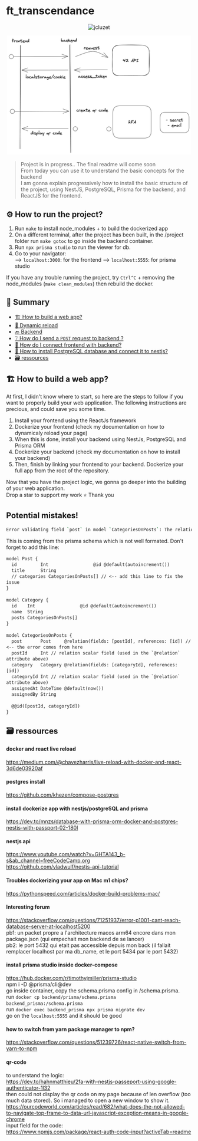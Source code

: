 # ft_transcendance
<p align="center"> <img src="https://komarev.com/ghpvc/?username=ethan0905&label=ft_transcendance%20views&color=0e75b6&style=flat" alt="jcluzet" /> </p>
  
<div align="center">
  <img src="transcendance_auth_process.png" width="500" height="auto" />
</div>
  

> Project is in progress.. The final readme will come soon  
> From today you can use it to understand the basic concepts for the backend  
> I am gonna explain progressively how to install the basic structure of the project, using NestJS, PostgreSQL, Prisma for the backend, and ReactJS for the frontend.
  
## ⚙️ How to run the project?

1. Run `make` to install node_modules + to build the dockerized app
2. On a different terminal, after the project has been built, in the /project folder run `make gotoc` to go inside the backend container.
3. Run `npx prisma studio` to run the viewer for db.
4. Go to your navigator:  
    --> `localhost:3000`: for the frontend 
    --> `localhost:5555`: for prisma studio  

If you have any trouble running the project, try `Ctrl^C` + removing the node_modules (`make clean_modules`) then rebuild the docker.

## 📔 Summary

 - [🏗️ How to build a web app?](#%EF%B8%8F-how-to-build-a-web-app)
 - [🔄 Dynamic reload](#-dynamic-reload)
 - [🔙 Backend](#-backend)
 - [❔ How do I send a `POST` request to backend ?](#-how-do-i-send-a-post-request-to-backend-)
 - [🔗 How do I connect frontend with backend?](#-how-do-i-connect-frontend-with-backend)
 - [🚀 How to install PostgreSQL database and connect it to nestjs?](#-how-to-install-postgresql-database-and-connect-it-to-nestjs)
 - [🗃️ ressources](#%EF%B8%8F-ressources)

## 🏗️ How to build a web app?
At first, I didn't know where to start, so here are the steps to follow if you want to properly build your web application. The following instructions are precious, and could save you some time. 
  
  1. Install your frontend using the ReactJs framework  
  2. Dockerize your frontend (check my documentation on how to dynamicaly reload your page)  
  3. When this is done, install your backend using NestJs, PostgreSQL and Prisma ORM  
  4. Dockerize your backend (check my documentation on how to install your backend)  
  5. Then, finish by linking your frontend to your backend. Dockerize your full app from the root of the repository.  

Now that you have the project logic, we gonna go deeper into the building of your web application.  
Drop a star to support my work ⭐ Thank you  

## Potential mistakes!
````bash
Error validating field `post` in model `CategoriesOnPosts`: The relation field `post` on model `CategoriesOnPosts` is missing an opposite relation field on the model `Post`. Either run `prisma format` or add it manually.
````
This is coming from the prisma schema which is not well formated. Don't forget to add this line:
````prisma
model Post {
  id         Int                 @id @default(autoincrement())
  title      String
  // categories CategoriesOnPosts[] // <-- add this line to fix the issue
}

model Category {
  id    Int                 @id @default(autoincrement())
  name  String
  posts CategoriesOnPosts[]
}

model CategoriesOnPosts {
  post       Post     @relation(fields: [postId], references: [id]) // <-- the error comes from here 
  postId     Int // relation scalar field (used in the `@relation` attribute above)
  category   Category @relation(fields: [categoryId], references: [id])
  categoryId Int // relation scalar field (used in the `@relation` attribute above)
  assignedAt DateTime @default(now())
  assignedBy String

  @@id([postId, categoryId])
}
````

## 🗃️ ressources
#### docker and react live reload
https://medium.com/@chavezharris/live-reload-with-docker-and-react-3d6de03920af
#### postgres install
https://github.com/khezen/compose-postgres
#### install dockerize app with nestjs/postgreSQL and prisma
https://dev.to/mnzs/database-with-prisma-orm-docker-and-postgres-nestjs-with-passport-02-180l

#### nestjs api
https://www.youtube.com/watch?v=GHTA143_b-s&ab_channel=freeCodeCamp.org  
https://github.com/vladwulf/nestjs-api-tutorial  

#### Troubles dockerizing your app on Mac m1 chips?
https://pythonspeed.com/articles/docker-build-problems-mac/

#### Interesting forum
https://stackoverflow.com/questions/71251937/error-p1001-cant-reach-database-server-at-localhost5200  
pb1: un packet propre a l'architecture macos arm64 encore dans mon package.json (qui empechait mon backend de se lancer)  
pb2: le port 5432 qui etait pas accessible depuis mon back (il fallait remplacer localhost par ma db_name, et le port 5434 par le port 5432)  

#### install prisma studio inside docker-compose
https://hub.docker.com/r/timothyjmiller/prisma-studio  
npm i -D @prisma/cli@dev  
go inside container, copy the schema.prisma config in /schema.prisma.  
run `docker cp backend/prisma/schema.prisma backend_prisma:/schema.prisma`  
run `docker exec backend_prisma npx prisma migrate dev`  
go on the `localhost:5555` and it should be good  

#### how to switch from yarn package manager to npm?
https://stackoverflow.com/questions/51239726/react-native-switch-from-yarn-to-npm  

#### qr-code
to understand the logic:  
https://dev.to/hahnmatthieu/2fa-with-nestjs-passeport-using-google-authenticator-1l32  
then could not display the qr code on my page because of len overflow (too much data stored). So i managed to open a new window to show it.  
https://ourcodeworld.com/articles/read/682/what-does-the-not-allowed-to-navigate-top-frame-to-data-url-javascript-exception-means-in-google-chrome  
input field for the code:  
https://www.npmjs.com/package/react-auth-code-input?activeTab=readme  
